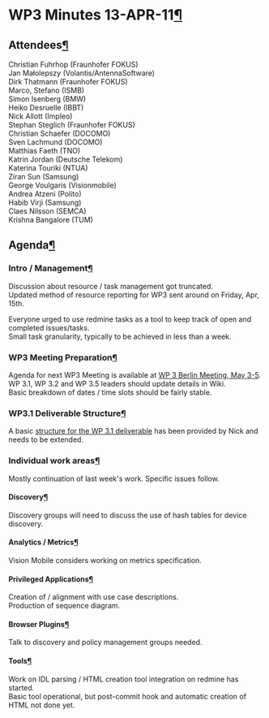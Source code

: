 WP3 Minutes 13-APR-11[¶](#WP3-Minutes-13-APR-11)
================================================

Attendees[¶](#Attendees)
------------------------

Christian Fuhrhop (Fraunhofer FOKUS)\
Jan Małolepszy (Volantis/AntennaSoftware)\
Dirk Thatmann (Fraunhofer FOKUS)\
Marco, Stefano (ISMB)\
Simon Isenberg (BMW)\
Heiko Desruelle (IBBT)\
Nick Allott (Impleo)\
Stephan Steglich (Fraunhofer FOKUS)\
Christian Schaefer (DOCOMO)\
Sven Lachmund (DOCOMO)\
Matthias Faeth (TNO)\
Katrin Jordan (Deutsche Telekom)\
Katerina Touriki (NTUA)\
Ziran Sun (Samsung)\
George Voulgaris (Visionmobile)\
Andrea Atzeni (Polito)\
Habib Virji (Samsung)\
Claes Nilsson (SEMCA)\
Krishna Bangalore (TUM)

Agenda[¶](#Agenda)
------------------

### Intro / Management[¶](#Intro-Management)

Discussion about resource / task management got truncated.\
Updated method of resource reporting for WP3 sent around on Friday, Apr,
15th.

Everyone urged to use redmine tasks as a tool to keep track of open and
completed issues/tasks.\
Small task granularity, typically to be achieved in less than a week.

### WP3 Meeting Preparation[¶](#WP3-Meeting-Preparation)

Agenda for next WP3 Meeting is available at [WP 3 Berlin Meeting, May
3-5](.html).\
WP 3.1, WP 3.2 and WP 3.5 leaders should update details in Wiki.\
Basic breakdown of dates / time slots should be fairly stable.

### WP3.1 Deliverable Structure[¶](#WP31-Deliverable-Structure)

A basic [structure for the WP 3.1
deliverable](/wp3-13.1) has been
provided by Nick and needs to be extended.

### Individual work areas[¶](#Individual-work-areas)

Mostly continuation of last week's work. Specific issues follow.

#### Discovery[¶](#Discovery)

Discovery groups will need to discuss the use of hash tables for device
discovery.

#### Analytics / Metrics[¶](#Analytics-Metrics)

Vision Mobile considers working on metrics specification.

#### Privileged Applications[¶](#Privileged-Applications)

Creation of / alignment with use case descriptions.\
Production of sequence diagram.

#### Browser Plugins[¶](#Browser-Plugins)

Talk to discovery and policy management groups needed.

#### Tools[¶](#Tools)

Work on IDL parsing / HTML creation tool integration on redmine has
started.\
Basic tool operational, but post-commit hook and automatic creation of
HTML not done yet.

